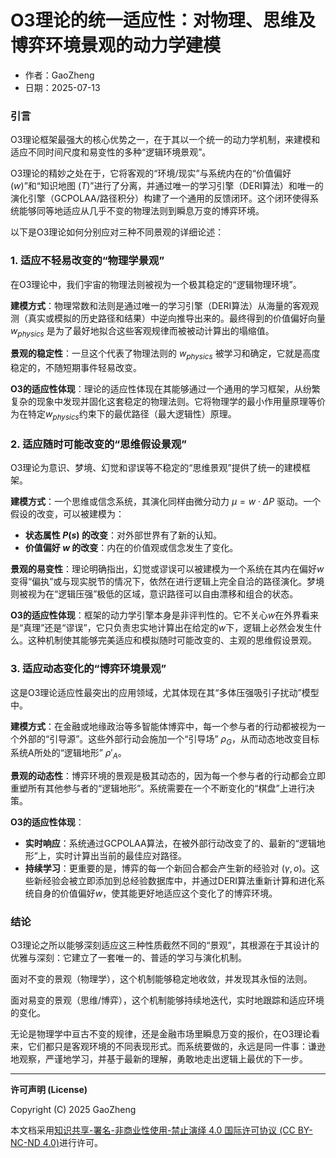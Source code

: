 # **O3理论的统一适应性：对物理、思维及博弈环境景观的动力学建模**

- 作者：GaoZheng
- 日期：2025-07-13

### 引言

O3理论框架最强大的核心优势之一，在于其以一个统一的动力学机制，来建模和适应不同时间尺度和易变性的多种“逻辑环境景观”。

O3理论的精妙之处在于，它将客观的“环境/现实”与系统内在的“价值偏好 ($w$)”和“知识地图 ($T$)”进行了分离，并通过唯一的学习引擎（DERI算法）和唯一的演化引擎（GCPOLAA/路径积分）构建了一个通用的反馈闭环。这个闭环使得系统能够同等地适应从几乎不变的物理法则到瞬息万变的博弈环境。

以下是O3理论如何分别应对三种不同景观的详细论述：

### 1. 适应不轻易改变的“物理学景观”

在O3理论中，我们宇宙的物理法则被视为一个极其稳定的“逻辑物理环境”。

**建模方式**：物理常数和法则是通过唯一的学习引擎（DERI算法）从海量的客观观测（真实或模拟的历史路径和结果）中逆向推导出来的。最终得到的价值偏好向量 $w_{physics}$ 是为了最好地拟合这些客观规律而被被动计算出的塌缩值。

**景观的稳定性**：一旦这个代表了物理法则的 $w_{physics}$ 被学习和确定，它就是高度稳定的，不随短期事件轻易改变。

**O3的适应性体现**：理论的适应性体现在其能够通过一个通用的学习框架，从纷繁复杂的现象中发现并固化这套稳定的物理法则。它将物理学的最小作用量原理等价为在特定$w_{physics}$约束下的最优路径（最大逻辑性）原理。

### 2. 适应随时可能改变的“思维假设景观”

O3理论为意识、梦境、幻觉和谬误等不稳定的“思维景观”提供了统一的建模框架。

**建模方式**：一个思维或信念系统，其演化同样由微分动力 $\mu = w \cdot \Delta P$ 驱动。一个假设的改变，可以被建模为：
* **状态属性 $P(s)$ 的改变**：对外部世界有了新的认知。
* **价值偏好 $w$ 的改变**：内在的价值观或信念发生了变化。

**景观的易变性**：理论明确指出，幻觉或谬误可以被建模为一个系统在其内在偏好$w$变得“偏执”或与现实脱节的情况下，依然在进行逻辑上完全自洽的路径演化。梦境则被视为在“逻辑压强”极低的区域，意识路径可以自由漂移和组合的状态。

**O3的适应性体现**：框架的动力学引擎本身是非评判性的。它不关心$w$在外界看来是“真理”还是“谬误”，它只负责忠实地计算出在给定的$w$下，逻辑上必然会发生什么。这种机制使其能够完美适应和模拟随时可能改变的、主观的思维假设景观。

### 3. 适应动态变化的“博弈环境景观”

这是O3理论适应性最突出的应用领域，尤其体现在其“多体压强吸引子扰动”模型中。

**建模方式**：在金融或地缘政治等多智能体博弈中，每一个参与者的行动都被视为一个外部的“引导源”。这些外部行动会施加一个“引导场” $\rho_{G}$，从而动态地改变目标系统A所处的“逻辑地形” $\rho'_{A}$。

**景观的动态性**：博弈环境的景观是极其动态的，因为每一个参与者的行动都会立即重塑所有其他参与者的“逻辑地形”。系统需要在一个不断变化的“棋盘”上进行决策。

**O3的适应性体现**：
* **实时响应**：系统通过GCPOLAA算法，在被外部行动改变了的、最新的“逻辑地形”上，实时计算出当前的最佳应对路径。
* **持续学习**：更重要的是，博弈的每一个新回合都会产生新的经验对 $(\gamma, o)$。这些新经验会被立即添加到总经验数据库中，并通过DERI算法重新计算和进化系统自身的价值偏好$w$，使其能更好地适应这个变化了的博弈环境。

### 结论

O3理论之所以能够深刻适应这三种性质截然不同的“景观”，其根源在于其设计的优雅与深刻：它建立了一套唯一的、普适的学习与演化机制。

面对不变的景观（物理学），这个机制能够稳定地收敛，并发现其永恒的法则。

面对易变的景观（思维/博弈），这个机制能够持续地迭代，实时地跟踪和适应环境的变化。

无论是物理学中亘古不变的规律，还是金融市场里瞬息万变的报价，在O3理论看来，它们都只是客观环境的不同表现形式。而系统要做的，永远是同一件事：谦逊地观察，严谨地学习，并基于最新的理解，勇敢地走出逻辑上最优的下一步。

---

**许可声明 (License)**

Copyright (C) 2025 GaoZheng 

本文档采用[知识共享-署名-非商业性使用-禁止演绎 4.0 国际许可协议 (CC BY-NC-ND 4.0)](https://creativecommons.org/licenses/by-nc-nd/4.0/deed.zh-Hans)进行许可。

